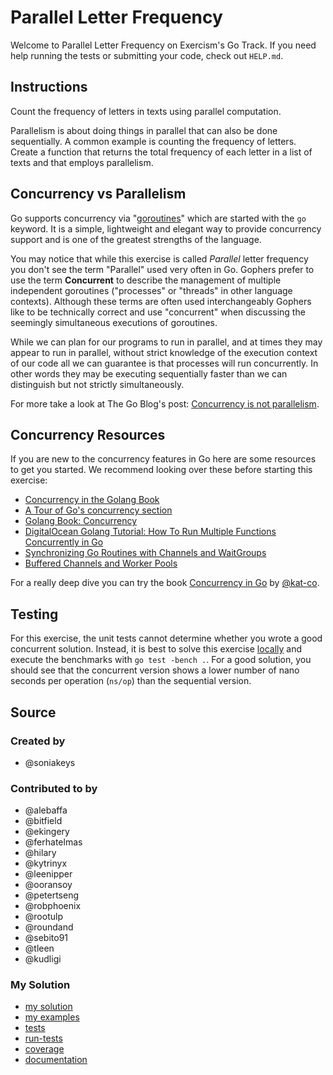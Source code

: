 # Parallel Letter Frequency

Welcome to Parallel Letter Frequency on Exercism's Go Track.
If you need help running the tests or submitting your code, check out `HELP.md`.

## Instructions

Count the frequency of letters in texts using parallel computation.

Parallelism is about doing things in parallel that can also be done
sequentially. A common example is counting the frequency of letters.
Create a function that returns the total frequency of each letter in a
list of texts and that employs parallelism.

## Concurrency vs Parallelism

Go supports concurrency via "[goroutines](https://golangbot.com/goroutines/)"
which are started with the `go` keyword. It is a simple, lightweight and elegant
way to provide concurrency support and is one of the greatest strengths of the
language.

You may notice that while this exercise is called _Parallel_ letter frequency
you don't see the term "Parallel" used very often in Go. Gophers prefer to use
the term **Concurrent** to describe the management of multiple independent
goroutines ("processes" or "threads" in other language contexts). Although
these terms are often used interchangeably Gophers like to be technically
correct and use "concurrent" when discussing the seemingly simultaneous
executions of goroutines.

While we can plan for our programs to run in parallel, and at times they may
appear to run in parallel, without strict knowledge of the execution context of
our code all we can guarantee is that processes will run concurrently. In other
words they may be executing sequentially faster than we can distinguish but not
strictly simultaneously.

For more take a look at The Go Blog's post: [Concurrency is not parallelism](https://blog.golang.org/concurrency-is-not-parallelism).

## Concurrency Resources

If you are new to the concurrency features in Go here are some resources to get
you started. We recommend looking over these before starting this exercise:

- [Concurrency in the Golang Book](https://www.golang-book.com/books/intro/10)
- [A Tour of Go's concurrency section](https://tour.golang.org/concurrency/1)
- [Golang Book: Concurrency](https://www.golang-book.com/books/intro/10)
- [DigitalOcean Golang Tutorial: How To Run Multiple Functions Concurrently in Go](https://www.digitalocean.com/community/tutorials/how-to-run-multiple-functions-concurrently-in-go)
- [Synchronizing Go Routines with Channels and WaitGroups](https://dev.to/sophiedebenedetto/synchronizing-go-routines-with-channels-and-waitgroups-3ke2)
- [Buffered Channels and Worker Pools](https://golangbot.com/buffered-channels-worker-pools/)

For a really deep dive you can try the book [Concurrency in Go](http://shop.oreilly.com/product/0636920046189.do) by [@kat-co](https://github.com/kat-co).

## Testing

For this exercise, the unit tests cannot determine whether you wrote a good concurrent solution.
Instead, it is best to solve this exercise [locally][cli] and execute the benchmarks with `go test -bench .`.
For a good solution, you should see that the concurrent version shows a lower number of nano seconds per operation (`ns/op`) than the sequential version.

[cli]: https://exercism.org/docs/using/solving-exercises/working-locally

## Source

### Created by

- @soniakeys

### Contributed to by

- @alebaffa
- @bitfield
- @ekingery
- @ferhatelmas
- @hilary
- @kytrinyx
- @leenipper
- @ooransoy
- @petertseng
- @robphoenix
- @rootulp
- @roundand
- @sebito91
- @tleen
- @kudligi

### My Solution

- [my solution](./parallel_letter_frequency.go)
- [my examples](./parallel_letter_frequency_examples_test.go)
- [tests](./parallel_letter_frequency_test.go)
- [run-tests](./run-tests-go.txt)
- [coverage](./coverage.html)
- [documentation](./letter-doc.md)
